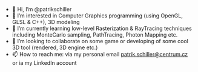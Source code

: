- 👋 Hi, I’m @patrikschiller
- 👀 I’m interested in Computer Graphics programming (using OpenGL, GLSL & C++), 3D modeling
- 🌱 I’m currently learning low-level Rasterization & RayTracing techniques including MonteCarlo sampling, PathTracing, Photon Mapping etc.
- 💞️ I’m looking to collaborate on some game or developing of some cool 3D tool (rendered, 3D engine etc.)
- 📫 How to reach me: via my personal email patrik.schiller@centrum.cz or ia my LinkedIn account

<!---
patrikschiller/patrikschiller is a ✨ special ✨ repository because its `README.md` (this file) appears on your GitHub profile.
You can click the Preview link to take a look at your changes.
--->
